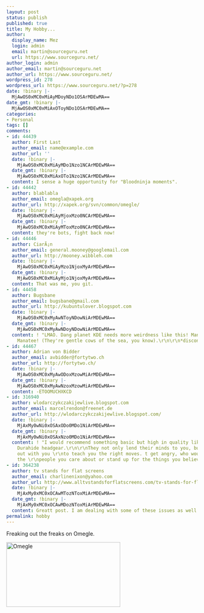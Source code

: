 ```yaml
---
layout: post
status: publish
published: true
title: My Hobby...
author:
  display_name: Mez
  login: admin
  email: martin@sourceguru.net
  url: https://www.sourceguru.net/
author_login: admin
author_email: martin@sourceguru.net
author_url: https://www.sourceguru.net/
wordpress_id: 278
wordpress_url: https://www.sourceguru.net/?p=278
date: !binary |-
  MjAwOS0xMC0xMiAyMDoyNDo1OSArMDEwMA==
date_gmt: !binary |-
  MjAwOS0xMC0xMiAxOToyNDo1OSArMDEwMA==
categories:
- Personal
tags: []
comments:
- id: 44439
  author: First Last
  author_email: name@example.com
  author_url: ''
  date: !binary |-
    MjAwOS0xMC0xMiAyMDo1Nzo1NCArMDEwMA==
  date_gmt: !binary |-
    MjAwOS0xMC0xMiAxOTo1Nzo1NCArMDEwMA==
  content: I sense a huge opportunity for "Bloodninja moments".
- id: 44442
  author: blablabla
  author_email: omegla@xapek.org
  author_url: http://xapek.org/svn/common/omegle/
  date: !binary |-
    MjAwOS0xMC0xMiAyMjoxMzo0NCArMDEwMA==
  date_gmt: !binary |-
    MjAwOS0xMC0xMiAyMToxMzo0NCArMDEwMA==
  content: they're bots, fight back now!
- id: 44446
  author: CiarÃ¡n
  author_email: general.mooney@googlemail.com
  author_url: http://mooney.wibbleh.com
  date: !binary |-
    MjAwOS0xMC0xMiAyMzo1NjoxMyArMDEwMA==
  date_gmt: !binary |-
    MjAwOS0xMC0xMiAyMjo1NjoxMyArMDEwMA==
  content: That was me, you git.
- id: 44458
  author: Bugsbane
  author_email: bugsbane@gmail.com
  author_url: http://kubuntulover.blogspot.com
  date: !binary |-
    MjAwOS0xMC0xMyAwNToyNDowNiArMDEwMA==
  date_gmt: !binary |-
    MjAwOS0xMC0xMyAwNDoyNDowNiArMDEwMA==
  content: ! "LMAO. Dang planet KDE needs more weirdness like this! Manatee! Manatee!
    Manatee! (They're gentle cows of the sea, you know).\r\n\r\n*disconnects*"
- id: 44467
  author: Adrian von Bidder
  author_email: avbidder@fortytwo.ch
  author_url: http://fortytwo.ch/
  date: !binary |-
    MjAwOS0xMC0xMyAwODoxMzowMiArMDEwMA==
  date_gmt: !binary |-
    MjAwOS0xMC0xMyAwNzoxMzowMiArMDEwMA==
  content: -ETOOMUCHXKCD
- id: 316940
  author: wlodarczykczakijewlive.blogspot.com
  author_email: marcelrendon@freenet.de
  author_url: http://wlodarczykczakijewlive.blogspot.com/
  date: !binary |-
    MjAxMy0wNi0xOSAxODo0MDo1NiArMDEwMA==
  date_gmt: !binary |-
    MjAxMy0wNi0xOSAxNzo0MDo1NiArMDEwMA==
  content: ! "I would recommend something basic but high in quality like Everlast
    Durahide headgear.\r\n\r\nThey not only lend their minds to you, but also work
    out with you \r\nto teach you the right moves. t get angry, who would protect
    the \r\npeople you care about or stand up for the things you believe in."
- id: 364238
  author: tv stands for flat screens
  author_email: charlinenixon@yahoo.com
  author_url: http://www.alltvstandsforflatscreens.com/tv-stands-for-flat-screens/
  date: !binary |-
    MjAxMy0xMC0xOCAwMTozNToxMiArMDEwMA==
  date_gmt: !binary |-
    MjAxMy0xMC0xOCAwMDozNToxMiArMDEwMA==
  content: Greatt post. I am dealing with some of these issues as well..
permalink: hobby
---
```

<p>Freaking out the freaks on Omegle.</p>
<p><a href="https://www.sourceguru.net/wp-content/uploads/2009/10/Omegle.png"><img class="alignnone size-medium wp-image-279" title="Omegle" src="https://www.sourceguru.net/wp-content/uploads/2009/10/Omegle-300x170.png" alt="Omegle" width="300" height="170" /></a></p>
